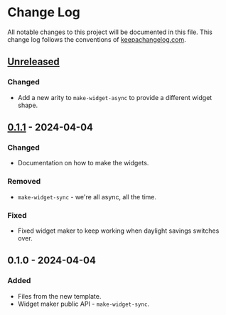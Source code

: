 # Change Log
All notable changes to this project will be documented in this file. This change log follows the conventions of [keepachangelog.com](http://keepachangelog.com/).

## [Unreleased]
### Changed
- Add a new arity to `make-widget-async` to provide a different widget shape.

## [0.1.1] - 2024-04-04
### Changed
- Documentation on how to make the widgets.

### Removed
- `make-widget-sync` - we're all async, all the time.

### Fixed
- Fixed widget maker to keep working when daylight savings switches over.

## 0.1.0 - 2024-04-04
### Added
- Files from the new template.
- Widget maker public API - `make-widget-sync`.

[Unreleased]: https://sourcehost.site/your-name/flour2weclapp/compare/0.1.1...HEAD
[0.1.1]: https://sourcehost.site/your-name/flour2weclapp/compare/0.1.0...0.1.1
